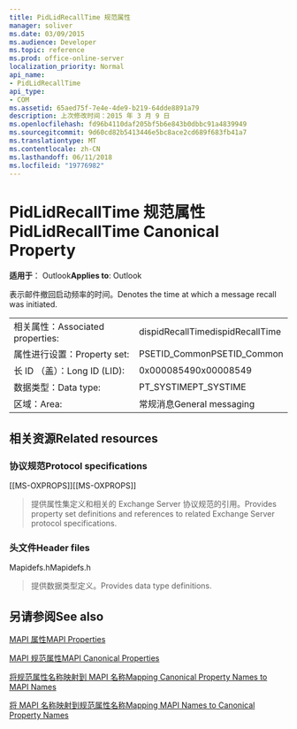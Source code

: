 ```yaml
---
title: PidLidRecallTime 规范属性
manager: soliver
ms.date: 03/09/2015
ms.audience: Developer
ms.topic: reference
ms.prod: office-online-server
localization_priority: Normal
api_name:
- PidLidRecallTime
api_type:
- COM
ms.assetid: 65aed75f-7e4e-4de9-b219-64dde8891a79
description: 上次修改时间：2015 年 3 月 9 日
ms.openlocfilehash: fd96b4110daf205bf5b6e843b0dbbc91a4839949
ms.sourcegitcommit: 9d60cd82b5413446e5bc8ace2cd689f683fb41a7
ms.translationtype: MT
ms.contentlocale: zh-CN
ms.lasthandoff: 06/11/2018
ms.locfileid: "19776982"
---
```

# <a name="pidlidrecalltime-canonical-property"></a><span data-ttu-id="4a12f-103">PidLidRecallTime 规范属性</span><span class="sxs-lookup"><span data-stu-id="4a12f-103">PidLidRecallTime Canonical Property</span></span>

  
  
<span data-ttu-id="4a12f-104">**适用于**： Outlook</span><span class="sxs-lookup"><span data-stu-id="4a12f-104">**Applies to**: Outlook</span></span> 
  
<span data-ttu-id="4a12f-105">表示邮件撤回启动频率的时间。</span><span class="sxs-lookup"><span data-stu-id="4a12f-105">Denotes the time at which a message recall was initiated.</span></span>
  
|||
|:-----|:-----|
|<span data-ttu-id="4a12f-106">相关属性：</span><span class="sxs-lookup"><span data-stu-id="4a12f-106">Associated properties:</span></span>  <br/> |<span data-ttu-id="4a12f-107">dispidRecallTime</span><span class="sxs-lookup"><span data-stu-id="4a12f-107">dispidRecallTime</span></span>  <br/> |
|<span data-ttu-id="4a12f-108">属性进行设置：</span><span class="sxs-lookup"><span data-stu-id="4a12f-108">Property set:</span></span>  <br/> |<span data-ttu-id="4a12f-109">PSETID_Common</span><span class="sxs-lookup"><span data-stu-id="4a12f-109">PSETID_Common</span></span>  <br/> |
|<span data-ttu-id="4a12f-110">长 ID （盖）：</span><span class="sxs-lookup"><span data-stu-id="4a12f-110">Long ID (LID):</span></span>  <br/> |<span data-ttu-id="4a12f-111">0x00008549</span><span class="sxs-lookup"><span data-stu-id="4a12f-111">0x00008549</span></span>  <br/> |
|<span data-ttu-id="4a12f-112">数据类型：</span><span class="sxs-lookup"><span data-stu-id="4a12f-112">Data type:</span></span>  <br/> |<span data-ttu-id="4a12f-113">PT_SYSTIME</span><span class="sxs-lookup"><span data-stu-id="4a12f-113">PT_SYSTIME</span></span>  <br/> |
|<span data-ttu-id="4a12f-114">区域：</span><span class="sxs-lookup"><span data-stu-id="4a12f-114">Area:</span></span>  <br/> |<span data-ttu-id="4a12f-115">常规消息</span><span class="sxs-lookup"><span data-stu-id="4a12f-115">General messaging</span></span>  <br/> |
   
## <a name="related-resources"></a><span data-ttu-id="4a12f-116">相关资源</span><span class="sxs-lookup"><span data-stu-id="4a12f-116">Related resources</span></span>

### <a name="protocol-specifications"></a><span data-ttu-id="4a12f-117">协议规范</span><span class="sxs-lookup"><span data-stu-id="4a12f-117">Protocol specifications</span></span>

<span data-ttu-id="4a12f-118">[[MS-OXPROPS]]</span><span class="sxs-lookup"><span data-stu-id="4a12f-118">[[MS-OXPROPS]]</span></span> 
  
> <span data-ttu-id="4a12f-119">提供属性集定义和相关的 Exchange Server 协议规范的引用。</span><span class="sxs-lookup"><span data-stu-id="4a12f-119">Provides property set definitions and references to related Exchange Server protocol specifications.</span></span>
    
### <a name="header-files"></a><span data-ttu-id="4a12f-120">头文件</span><span class="sxs-lookup"><span data-stu-id="4a12f-120">Header files</span></span>

<span data-ttu-id="4a12f-121">Mapidefs.h</span><span class="sxs-lookup"><span data-stu-id="4a12f-121">Mapidefs.h</span></span>
  
> <span data-ttu-id="4a12f-122">提供数据类型定义。</span><span class="sxs-lookup"><span data-stu-id="4a12f-122">Provides data type definitions.</span></span>
    
## <a name="see-also"></a><span data-ttu-id="4a12f-123">另请参阅</span><span class="sxs-lookup"><span data-stu-id="4a12f-123">See also</span></span>



[<span data-ttu-id="4a12f-124">MAPI 属性</span><span class="sxs-lookup"><span data-stu-id="4a12f-124">MAPI Properties</span></span>](mapi-properties.md)
  
[<span data-ttu-id="4a12f-125">MAPI 规范属性</span><span class="sxs-lookup"><span data-stu-id="4a12f-125">MAPI Canonical Properties</span></span>](mapi-canonical-properties.md)
  
[<span data-ttu-id="4a12f-126">将规范属性名称映射到 MAPI 名称</span><span class="sxs-lookup"><span data-stu-id="4a12f-126">Mapping Canonical Property Names to MAPI Names</span></span>](mapping-canonical-property-names-to-mapi-names.md)
  
[<span data-ttu-id="4a12f-127">将 MAPI 名称映射到规范属性名称</span><span class="sxs-lookup"><span data-stu-id="4a12f-127">Mapping MAPI Names to Canonical Property Names</span></span>](mapping-mapi-names-to-canonical-property-names.md)

